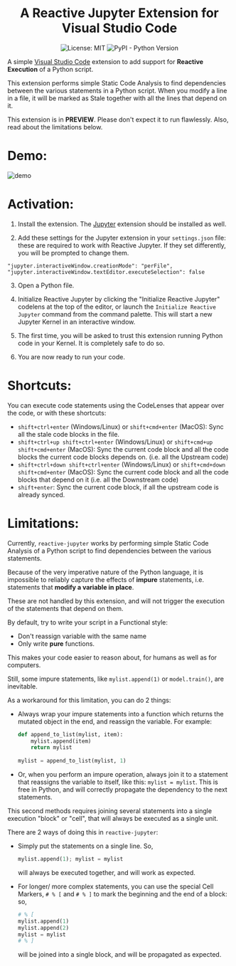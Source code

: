 



<h1 style="text-align: center;">A Reactive Jupyter Extension for Visual Studio Code</h1>


<p align="center">
<img alt="License: MIT" src="https://img.shields.io/badge/License-MIT-yellow.svg">
<img alt="PyPI - Python Version" src="https://img.shields.io/pypi/pyversions/networkx">
</p>



A simple [Visual Studio Code](https://code.visualstudio.com/) extension to add support for **Reactive Execution** of a Python script.


This extension performs simple Static Code Analysis to find dependencies between the various statements in a Python script. When you modify a line in a file, it will be marked as Stale together with all the lines that depend on it.

This extension is in **PREVIEW**. Please don't expect it to run flawlessly. Also, read about the limitations below.


# Demo:


![demo](https://github.com/micoloth/vscode-reactive-jupyter/assets/12880257/0e713fd5-ea46-498e-866f-f5c5aa18658b)


# Activation:

  1. Install the extension. The [Jupyter](https://marketplace.visualstudio.com/items?itemName=ms-toolsai.jupyter) extension should be installed as well.

  2. Add these settings for the Jupyter extension in your `settings.json` file: these are required to work with Reactive Jupyter. If they set differently, you will be prompted to change them.

    "jupyter.interactiveWindow.creationMode": "perFile",
    "jupyter.interactiveWindow.textEditor.executeSelection": false
    

  3. Open a Python file.
  
  4. Initialize Reactive Jupyter by clicking the "Initialize Reactive Jupyter" codelens at the top of the editor, or launch the `Initialize Reactive Jupyter` command from the command palette.  This will start a new Jupyter Kernel in an interactive window.

  5. The first time, you will be asked to trust this extension running Python code in your Kernel. It is completely safe to do so.

  6. You are now ready to run your code.

# Shortcuts:

You can execute code statements using the CodeLenses that appear over the code, or with these shortcuts:

  -  `shift+ctrl+enter` (Windows/Linux) or `shift+cmd+enter` (MacOS): Sync all the stale code blocks in the file.
  - `shift+ctrl+up shift+ctrl+enter` (Windows/Linux) or `shift+cmd+up shift+cmd+enter` (MacOS): Sync the current code block and all the code blocks the current code blocks depends on. (i.e. all the Upstream code)
  - `shift+ctrl+down shift+ctrl+enter` (Windows/Linux) or `shift+cmd+down shift+cmd+enter` (MacOS): Sync the current code block and all the code blocks that depend on it (i.e. all the Downstream code)
  - `shift+enter`: Sync the current code block, if all the upstream code is already synced.


# Limitations:

Currently, `reactive-jupyter` works by performing simple Static Code Analysis of a Python script to find dependencies between the various statements.

Because of the very imperative nature of the Python language, it is impossible to reliably capture the effects of **impure** statements, i.e. statements that **modify a variable in place**.

These are not handled by this extension, and will not trigger the execution of the statements that depend on them.

By default, try to write your script in a Functional style:
 - Don't reassign variable with the same name
 - Only write **pure** functions.

This makes your code easier to reason about, for humans as well as for computers.

Still, some impure statements, like `mylist.append(1)` or `model.train()`, are inevitable. 

As a workaround for this limitation, you can do 2 things:
 - Always wrap your impure statements into a function which returns the mutated object in the end, and reassign the variable. For example:

    ```python
    def append_to_list(mylist, item):
        mylist.append(item)
        return mylist
      
    mylist = append_to_list(mylist, 1)
    ```

 - Or, when you perform an impure operation, always join it to a statement that reassigns the variable to itself, like this: `mylist = mylist`. This is free in Python, and will correctly propagate the dependency to the next statements.

This second methods requires joining several statements into a single execution "block" or "cell", that will always be executed as a single unit.

There are 2 ways of doing this in `reactive-jupyter`:

 - Simply put the statements on a single line. So, 
  
      ```python
      mylist.append(1); mylist = mylist
      ```

    will always be executed together, and will work as expected.
  
 - For longer/ more complex statements, you can use the special Cell Markers, `# % [` and `# % ]` to mark the beginning and the end of a block: so, 
  
      ```python
      # % [
      mylist.append(1)
      mylist.append(2)
      mylist = mylist
      # % ]
      ```

    will be joined into a single block, and will be propagated as expected.
